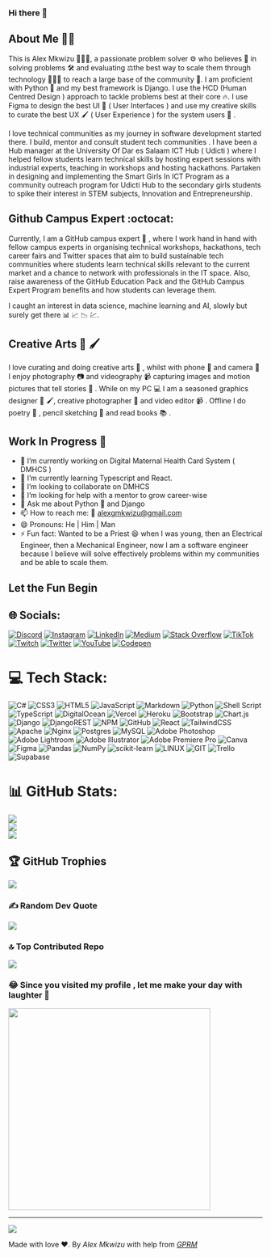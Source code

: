 ### Hi there 👋

<!--
**genie360s/genie360s** is a ✨ _special_ ✨ repository because its `README.md` (this file) appears on your GitHub profile.

Here are some ideas to get you started:

- 🔭 I’m currently working on ...
- 🌱 I’m currently learning ...
- 👯 I’m looking to collaborate on ...
- 🤔 I’m looking for help with ...
- 💬 Ask me about ...
- 📫 How to reach me: ...
- 😄 Pronouns: ...
- ⚡ Fun fact: ...
-->
## About Me 🥷🏾

This is Alex Mkwizu 🧔🏾‍♂️, a passionate problem solver ⚙️ who believes 💭 in solving problems 🛠️ and evaluating ⚖️the best way to scale them through technology 👨🏾‍💻 to reach a large base of the community 👥. I am proficient with Python 🐍 and my best framework is Django. I use the HCD (Human Centred Design ) approach to tackle problems best at their core 🔥. I use Figma to design the best UI 🎨 ( User Interfaces ) and use my creative skills to curate the best UX 🖌️ ( User Experience ) for the system users 🧍 . 

I love technical communities as my journey in software development started there. I build, mentor and consult student tech communities . I have been a Hub manager at the University Of Dar es Salaam ICT Hub ( Udicti ) where I helped fellow students learn technical skills by hosting expert sessions with industrial experts, teaching in workshops and hosting hackathons. Partaken in designing and implementing the Smart Girls In ICT Program as a community outreach program for Udicti Hub to the secondary girls students to spike their interest in STEM subjects, Innovation and Entrepreneurship.

## Github Campus Expert :octocat:

Currently, I am a GitHub campus expert 🐙 , where I work hand in hand with fellow campus experts in organising technical workshops, hackathons, tech career fairs and Twitter spaces that aim to build sustainable tech communities where students learn technical skills relevant to the current market and a chance to network with professionals in the IT space. Also, raise awareness of the GitHub Education Pack and the GitHub Campus Expert Program benefits and how students can leverage them.

I caught an interest in data science, machine learning and AI, slowly but surely get there 📊 📈 📉 💹.

## Creative Arts 🎨 🖌️

I love curating and doing creative arts 🎨 , whilst with phone 📱 and camera 📸 I enjoy photography 📷 and videography 📹 capturing images and motion pictures that tell stories 🙊 . While on my PC 💻 I am a seasoned graphics designer 🎨 🖌️, creative photographer 📸 and video editor 📹 . Offline I do poetry 📜 , pencil sketching 📝 and read books 📚 .

## Work In Progress 🚧

- 🔭 I’m currently working on Digital Maternal Health Card System ( DMHCS )
- 🌱 I’m currently learning Typescript and React.
- 👯 I’m looking to collaborate on  DMHCS
- 🤔 I’m looking for help with a mentor to grow career-wise
- 💬 Ask me about Python 🐍 and Django 
- 📫 How to reach me: 📧 <alexgmkwizu@gmail.com>
- 😄 Pronouns: He | Him | Man
- ⚡ Fun fact: Wanted to be a Priest 😆 when I was young, then an Electrical Engineer, then a Mechanical Engineer, now I am a software engineer because I believe will solve effectively problems within my communities and be able to scale them. 

## Let the Fun Begin


## 🌐 Socials:
[![Discord](https://img.shields.io/badge/Discord-%237289DA.svg?logo=discord&logoColor=white)](https://discord.gg/xntrGU9t) [![Instagram](https://img.shields.io/badge/Instagram-%23E4405F.svg?logo=Instagram&logoColor=white)](https://instagram.com/alexgmkwizu) [![LinkedIn](https://img.shields.io/badge/LinkedIn-%230077B5.svg?logo=linkedin&logoColor=white)](https://linkedin.com/in/alex-mkwizu) [![Medium](https://img.shields.io/badge/Medium-12100E?logo=medium&logoColor=white)](https://medium.com/@alexgmkwizu) [![Stack Overflow](https://img.shields.io/badge/-Stackoverflow-FE7A16?logo=stack-overflow&logoColor=white)](https://stackoverflow.com/users/16176499) [![TikTok](https://img.shields.io/badge/TikTok-%23000000.svg?logo=TikTok&logoColor=white)](https://tiktok.com/@alexmkwizu) [![Twitch](https://img.shields.io/badge/Twitch-%239146FF.svg?logo=Twitch&logoColor=white)](https://twitch.tv/alex_mkwizu) [![Twitter](https://img.shields.io/badge/Twitter-%231DA1F2.svg?logo=Twitter&logoColor=white)](https://twitter.com/__AlexMkwizu) [![YouTube](https://img.shields.io/badge/YouTube-%23FF0000.svg?logo=YouTube&logoColor=white)](https://youtube.com/@alexmkwizu) [![Codepen](https://img.shields.io/badge/Codepen-000000?style=for-the-badge&logo=codepen&logoColor=white)](https://codepen.io/genie360s) 

# 💻 Tech Stack:
![C#](https://img.shields.io/badge/c%23-%23239120.svg?style=for-the-badge&logo=c-sharp&logoColor=white) ![CSS3](https://img.shields.io/badge/css3-%231572B6.svg?style=for-the-badge&logo=css3&logoColor=white) ![HTML5](https://img.shields.io/badge/html5-%23E34F26.svg?style=for-the-badge&logo=html5&logoColor=white) ![JavaScript](https://img.shields.io/badge/javascript-%23323330.svg?style=for-the-badge&logo=javascript&logoColor=%23F7DF1E) ![Markdown](https://img.shields.io/badge/markdown-%23000000.svg?style=for-the-badge&logo=markdown&logoColor=white) ![Python](https://img.shields.io/badge/python-3670A0?style=for-the-badge&logo=python&logoColor=ffdd54) ![Shell Script](https://img.shields.io/badge/shell_script-%23121011.svg?style=for-the-badge&logo=gnu-bash&logoColor=white) ![TypeScript](https://img.shields.io/badge/typescript-%23007ACC.svg?style=for-the-badge&logo=typescript&logoColor=white) ![DigitalOcean](https://img.shields.io/badge/DigitalOcean-%230167ff.svg?style=for-the-badge&logo=digitalOcean&logoColor=white) ![Vercel](https://img.shields.io/badge/vercel-%23000000.svg?style=for-the-badge&logo=vercel&logoColor=white) ![Heroku](https://img.shields.io/badge/heroku-%23430098.svg?style=for-the-badge&logo=heroku&logoColor=white) ![Bootstrap](https://img.shields.io/badge/bootstrap-%23563D7C.svg?style=for-the-badge&logo=bootstrap&logoColor=white) ![Chart.js](https://img.shields.io/badge/chart.js-F5788D.svg?style=for-the-badge&logo=chart.js&logoColor=white) ![Django](https://img.shields.io/badge/django-%23092E20.svg?style=for-the-badge&logo=django&logoColor=white) ![DjangoREST](https://img.shields.io/badge/DJANGO-REST-ff1709?style=for-the-badge&logo=django&logoColor=white&color=ff1709&labelColor=gray) ![NPM](https://img.shields.io/badge/NPM-%23000000.svg?style=for-the-badge&logo=npm&logoColor=white) ![GitHub](https://img.shields.io/badge/GitHub-%23121011.svg?style=for-the-badge&logo=github&logoColor=white) ![React](https://img.shields.io/badge/react-%2320232a.svg?style=for-the-badge&logo=react&logoColor=%2361DAFB) ![TailwindCSS](https://img.shields.io/badge/tailwindcss-%2338B2AC.svg?style=for-the-badge&logo=tailwind-css&logoColor=white) ![Apache](https://img.shields.io/badge/apache-%23D42029.svg?style=for-the-badge&logo=apache&logoColor=white) ![Nginx](https://img.shields.io/badge/nginx-%23009639.svg?style=for-the-badge&logo=nginx&logoColor=white) ![Postgres](https://img.shields.io/badge/postgres-%23316192.svg?style=for-the-badge&logo=postgresql&logoColor=white) ![MySQL](https://img.shields.io/badge/mysql-%2300f.svg?style=for-the-badge&logo=mysql&logoColor=white) ![Adobe Photoshop](https://img.shields.io/badge/adobephotoshop-%2331A8FF.svg?style=for-the-badge&logo=adobephotoshop&logoColor=white) ![Adobe Lightroom](https://img.shields.io/badge/Adobe%20Lightroom-31A8FF.svg?style=for-the-badge&logo=Adobe%20Lightroom&logoColor=white) ![Adobe Illustrator](https://img.shields.io/badge/adobeillustrator-%23FF9A00.svg?style=for-the-badge&logo=adobeillustrator&logoColor=white) ![Adobe Premiere Pro](https://img.shields.io/badge/Adobe%20Premiere%20Pro-9999FF.svg?style=for-the-badge&logo=Adobe%20Premiere%20Pro&logoColor=white) ![Canva](https://img.shields.io/badge/Canva-%2300C4CC.svg?style=for-the-badge&logo=Canva&logoColor=white) 	![Figma](https://img.shields.io/badge/figma-%23F24E1E.svg?style=for-the-badge&logo=figma&logoColor=white) ![Pandas](https://img.shields.io/badge/pandas-%23150458.svg?style=for-the-badge&logo=pandas&logoColor=white) ![NumPy](https://img.shields.io/badge/numpy-%23013243.svg?style=for-the-badge&logo=numpy&logoColor=white) ![scikit-learn](https://img.shields.io/badge/scikit--learn-%23F7931E.svg?style=for-the-badge&logo=scikit-learn&logoColor=white) ![LINUX](https://img.shields.io/badge/Linux-FCC624?style=for-the-badge&logo=linux&logoColor=black) ![GIT](https://img.shields.io/badge/Git-fc6d26?style=for-the-badge&logo=git&logoColor=white) ![Trello](https://img.shields.io/badge/Trello-%23026AA7.svg?style=for-the-badge&logo=Trello&logoColor=white) 	![Supabase](https://img.shields.io/badge/Supabase-3ECF8E?style=for-the-badge&logo=supabase&logoColor=white)
# 📊 GitHub Stats:
![](https://github-readme-stats.vercel.app/api?username=genie360s&theme=dark&hide_border=true&include_all_commits=false&count_private=true)<br/>
![](https://github-readme-streak-stats.herokuapp.com/?user=genie360s&theme=dark&hide_border=true)<br/>
![](https://github-readme-stats.vercel.app/api/top-langs/?username=genie360s&theme=dark&hide_border=true&include_all_commits=false&count_private=true&layout=compact)

## 🏆 GitHub Trophies
![](https://github-profile-trophy.vercel.app/?username=genie360s&theme=radical&no-frame=false&no-bg=false&margin-w=4)

### ✍️ Random Dev Quote
![](https://quotes-github-readme.vercel.app/api?type=horizontal&theme=dark)

### 🔝 Top Contributed Repo
![](https://github-contributor-stats.vercel.app/api?username=genie360s&limit=5&theme=dark&combine_all_yearly_contributions=true)

### 😂 Since you visited my profile , let me make your day with laughter 💌
<img src='https://randommeme-five.vercel.app/' style="height: 400px;"/>

---
[![](https://visitcount.itsvg.in/api?id=genie360s&icon=0&color=0)](https://visitcount.itsvg.in)

<!-- Proudly created with GPRM ( https://gprm.itsvg.in ) -->

Made with love ❤️. By _Alex Mkwizu_  with help from _[ GPRM ](https://gprm.itsvg.in)_


